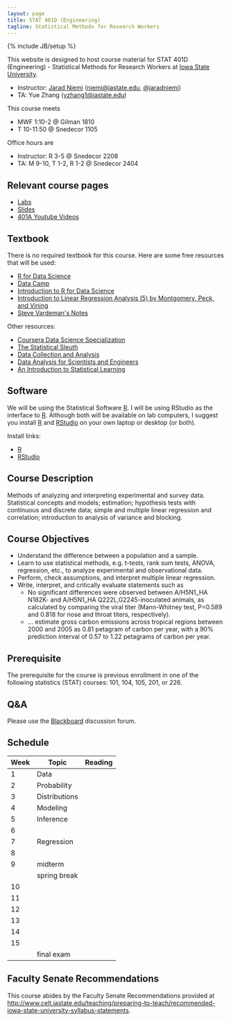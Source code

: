 ```yaml
---
layout: page
title: STAT 401D (Engineering)
tagline: Statistical Methods for Research Workers
---
```

{% include JB/setup %}

This website is designed to host course material for STAT 401D (Engineering) - 
Statistical Methods for Research Workers at 
[Iowa State University](http://www.iastate.edu).

- Instructor: [Jarad Niemi](http://jarad.me) (<niemi@iastate.edu>, [@jaradniemi](https://twitter.com/jaradniemi))
- TA: Yue Zhang (<yzhang1@iastate.edu>)

This course meets

- MWF 1:10-2 @ Gilman 1810
- T 10-11:50 @ Snedecor 1105

Office hours are

- Instructor: R 3-5 @ Snedecor 2208
- TA: M 9-10, T 1-2, R 1-2 @ Snedecor 2404

## Relevant course pages

- [Labs](labs)
- [Slides](slides)
- [401A Youtube Videos](https://www.youtube.com/watch?v=lcfyx73cfCc&list=PLFHD4aOUZFp10lCLRcEA0rjiitZxzQoCB)


## Textbook

There is no required textbook for this course. 
Here are some free resources that will be used:

- [R for Data Science](http://r4ds.had.co.nz/)
- [Data Camp](https://www.datacamp.com/)
- [Introduction to R for Data Science](https://www.edx.org/course/introduction-r-data-science-microsoft-dat204x-3)
- [Introduction to Linear Regression Analysis (5) by Montgomery, Peck, and Vining](http://iowa-primo.hosted.exlibrisgroup.com/01IASU:ComboPrimocentral:01IASU_ALMA51248876230002756)
- [Steve Vardeman's Notes](http://www.public.iastate.edu/~vardeman/stat401/401BNotes.pdf)


Other resources:

- [Coursera Data Science Specialization](https://www.coursera.org/specializations/jhu-data-science)
- [The Statistical Sleuth](http://amzn.to/2jkdmct)
- [Data Collection and Analysis](http://amzn.to/2iR692T)
- [Data Analysis for Scientists and Engineers](http://amzn.to/2j0yuUI)
- [An Introduction to Statistical Learning](http://amzn.to/2jasyWb)

## Software 

We will be using the Statistical Software [R](https://www.r-project.org/). 
I will be using RStudio as the interface to [R](https://www.r-project.org/). 
Although both will be available on lab computers, I suggest you install 
[R](https://www.r-project.org/) and [RStudio](https://www.rstudio.com/) 
on your own laptop or desktop (or both).

Install links:

- [R](https://mirror.las.iastate.edu/CRAN/)
- [RStudio](https://www.rstudio.com/products/rstudio/download/) 




## Course Description

Methods of analyzing and interpreting experimental and survey data. 
Statistical concepts and models; estimation; hypothesis tests with continuous 
and discrete data; simple and multiple linear regression and correlation; 
introduction to analysis of variance and blocking. 

## Course Objectives

- Understand the difference between a population and a sample.
- Learn to use statistical methods, e.g. t-tests, rank sum tests, ANOVA, regression, etc., to analyze experimental and observational data.
- Perform, check assumptions, and interpret multiple linear regression.
- Write, interpret, and critically evaluate statements such as
  - No significant differences were observed between A/H5N1_HA N182K- and A/H5N1_HA Q222L,G2245-inoculated animals, as calculated by comparing the viral titer (Mann-Whitney test, P=0.589 and 0.818 for nose and throat titers, respectively).
  - ... estimate gross carbon emissions across tropical regions between 2000 and 2005 as 0.81 petagram of carbon per year, with a 90% prediction interval of 0.57 to 1.22 petagrams of carbon per year.

## Prerequisite

The prerequisite for the course is previous enrollment in one of the following
statistics (STAT) courses: 101, 104, 105, 201, or 226.


## Q&A

Please use the [Blackboard](http://bb.its.iastate.edu/) discussion forum. 



## Schedule

|Week|Topic|Reading|
|----|-----|-------|
|   1|Data |       |
|   2|Probability| |
|   3|Distributions| |
|   4|Modeling| |
|   5|Inference| |
|   6|         | |
|   7|Regression| |
|   8|         | |
|   9|midterm| |
|    |spring break| |
|  10|         | |
|  11|         | |
|  12|         | |
|  13|         | |
|  14|         | |
|  15|         | |
|    |final exam| |

## Faculty Senate Recommendations

This course abides by the Faculty Senate Recommendations provided at <http://www.celt.iastate.edu/teaching/preparing-to-teach/recommended-iowa-state-university-syllabus-statements>.

